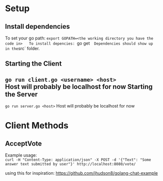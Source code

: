 Setup
===
Install dependencies
---
To set your go path: `export GOPATH=<the working directory you have the code in>  
To install depencies: `go get`  
Dependencies should show up in the `src` folder.

Starting the Client
---
`go run client.go <username> <host>`  
Host will probably be localhost for now
Starting the Server
---
`go run server.go <host>`
Host will probably be localhost for now

Client Methods
===
AcceptVote
---
Example usage:  
 `curl -H "Content-Type: application/json" -X POST -d '{"Text": "Some answer text submitted by user"}' http://localhost:8080/vote/`

using this for inspiration: https://github.com/jhudson8/golang-chat-example

